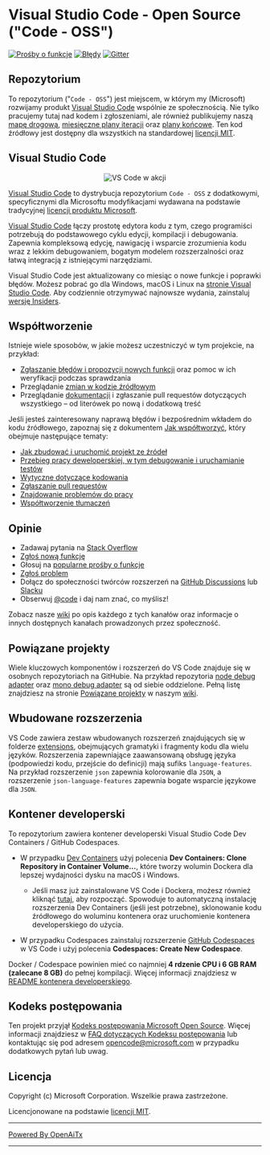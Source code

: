 # Visual Studio Code - Open Source ("Code - OSS")

[![Prośby o funkcje](https://img.shields.io/github/issues/microsoft/vscode/feature-request.svg)](https://github.com/microsoft/vscode/issues?q=is%3Aopen+is%3Aissue+label%3Afeature-request+sort%3Areactions-%2B1-desc)
[![Błędy](https://img.shields.io/github/issues/microsoft/vscode/bug.svg)](https://github.com/microsoft/vscode/issues?utf8=✓&q=is%3Aissue+is%3Aopen+label%3Abug)
[![Gitter](https://img.shields.io/badge/chat-on%20gitter-yellow.svg)](https://gitter.im/Microsoft/vscode)

## Repozytorium

To repozytorium ("`Code - OSS`") jest miejscem, w którym my (Microsoft) rozwijamy produkt [Visual Studio Code](https://code.visualstudio.com) wspólnie ze społecznością. Nie tylko pracujemy tutaj nad kodem i zgłoszeniami, ale również publikujemy naszą [mapę drogową](https://github.com/microsoft/vscode/wiki/Roadmap), [miesięczne plany iteracji](https://github.com/microsoft/vscode/wiki/Iteration-Plans) oraz [plany końcowe](https://github.com/microsoft/vscode/wiki/Running-the-Endgame). Ten kod źródłowy jest dostępny dla wszystkich na standardowej [licencji MIT](https://github.com/microsoft/vscode/blob/main/LICENSE.txt).

## Visual Studio Code

<p align="center">
  <img alt="VS Code w akcji" src="https://user-images.githubusercontent.com/35271042/118224532-3842c400-b438-11eb-923d-a5f66fa6785a.png">
</p>

[Visual Studio Code](https://code.visualstudio.com) to dystrybucja repozytorium `Code - OSS` z dodatkowymi, specyficznymi dla Microsoftu modyfikacjami wydawana na podstawie tradycyjnej [licencji produktu Microsoft](https://code.visualstudio.com/License/).

[Visual Studio Code](https://code.visualstudio.com) łączy prostotę edytora kodu z tym, czego programiści potrzebują do podstawowego cyklu edycji, kompilacji i debugowania. Zapewnia kompleksową edycję, nawigację i wsparcie zrozumienia kodu wraz z lekkim debugowaniem, bogatym modelem rozszerzalności oraz łatwą integracją z istniejącymi narzędziami.

Visual Studio Code jest aktualizowany co miesiąc o nowe funkcje i poprawki błędów. Możesz pobrać go dla Windows, macOS i Linux na [stronie Visual Studio Code](https://code.visualstudio.com/Download). Aby codziennie otrzymywać najnowsze wydania, zainstaluj [wersję Insiders](https://code.visualstudio.com/insiders).

## Współtworzenie

Istnieje wiele sposobów, w jakie możesz uczestniczyć w tym projekcie, na przykład:

* [Zgłaszanie błędów i propozycji nowych funkcji](https://github.com/microsoft/vscode/issues) oraz pomoc w ich weryfikacji podczas sprawdzania
* Przeglądanie [zmian w kodzie źródłowym](https://github.com/microsoft/vscode/pulls)
* Przeglądanie [dokumentacji](https://github.com/microsoft/vscode-docs) i zgłaszanie pull requestów dotyczących wszystkiego – od literówek po nową i dodatkową treść

Jeśli jesteś zainteresowany naprawą błędów i bezpośrednim wkładem do kodu źródłowego,
zapoznaj się z dokumentem [Jak współtworzyć](https://github.com/microsoft/vscode/wiki/How-to-Contribute), który obejmuje następujące tematy:

* [Jak zbudować i uruchomić projekt ze źródeł](https://github.com/microsoft/vscode/wiki/How-to-Contribute)
* [Przebieg pracy deweloperskiej, w tym debugowanie i uruchamianie testów](https://github.com/microsoft/vscode/wiki/How-to-Contribute#debugging)
* [Wytyczne dotyczące kodowania](https://github.com/microsoft/vscode/wiki/Coding-Guidelines)
* [Zgłaszanie pull requestów](https://github.com/microsoft/vscode/wiki/How-to-Contribute#pull-requests)
* [Znajdowanie problemów do pracy](https://github.com/microsoft/vscode/wiki/How-to-Contribute#where-to-contribute)
* [Współtworzenie tłumaczeń](https://aka.ms/vscodeloc)

## Opinie

* Zadawaj pytania na [Stack Overflow](https://stackoverflow.com/questions/tagged/vscode)
* [Zgłoś nową funkcję](CONTRIBUTING.md)
* Głosuj na [popularne prośby o funkcje](https://github.com/microsoft/vscode/issues?q=is%3Aopen+is%3Aissue+label%3Afeature-request+sort%3Areactions-%2B1-desc)
* [Zgłoś problem](https://github.com/microsoft/vscode/issues)
* Dołącz do społeczności twórców rozszerzeń na [GitHub Discussions](https://github.com/microsoft/vscode-discussions/discussions) lub [Slacku](https://aka.ms/vscode-dev-community)
* Obserwuj [@code](https://twitter.com/code) i daj nam znać, co myślisz!

Zobacz nasze [wiki](https://github.com/microsoft/vscode/wiki/Feedback-Channels) po opis każdego z tych kanałów oraz informacje o innych dostępnych kanałach prowadzonych przez społeczność.

## Powiązane projekty

Wiele kluczowych komponentów i rozszerzeń do VS Code znajduje się w osobnych repozytoriach na GitHubie. Na przykład repozytoria [node debug adapter](https://github.com/microsoft/vscode-node-debug) oraz [mono debug adapter](https://github.com/microsoft/vscode-mono-debug) są od siebie oddzielone. Pełną listę znajdziesz na stronie [Powiązane projekty](https://github.com/microsoft/vscode/wiki/Related-Projects) w naszym [wiki](https://github.com/microsoft/vscode/wiki).

## Wbudowane rozszerzenia

VS Code zawiera zestaw wbudowanych rozszerzeń znajdujących się w folderze [extensions](extensions), obejmujących gramatyki i fragmenty kodu dla wielu języków. Rozszerzenia zapewniające zaawansowaną obsługę języka (podpowiedzi kodu, przejście do definicji) mają sufiks `language-features`. Na przykład rozszerzenie `json` zapewnia kolorowanie dla `JSON`, a rozszerzenie `json-language-features` zapewnia bogate wsparcie językowe dla `JSON`.

## Kontener developerski

To repozytorium zawiera kontener developerski Visual Studio Code Dev Containers / GitHub Codespaces.

* W przypadku [Dev Containers](https://aka.ms/vscode-remote/download/containers) użyj polecenia **Dev Containers: Clone Repository in Container Volume...**, które tworzy wolumin Dockera dla lepszej wydajności dysku na macOS i Windows.
  * Jeśli masz już zainstalowane VS Code i Dockera, możesz również kliknąć [tutaj](https://vscode.dev/redirect?url=vscode://ms-vscode-remote.remote-containers/cloneInVolume?url=https://github.com/microsoft/vscode), aby rozpocząć. Spowoduje to automatyczną instalację rozszerzenia Dev Containers (jeśli jest potrzebne), sklonowanie kodu źródłowego do woluminu kontenera oraz uruchomienie kontenera developerskiego do użycia.

* W przypadku Codespaces zainstaluj rozszerzenie [GitHub Codespaces](https://marketplace.visualstudio.com/items?itemName=GitHub.codespaces) w VS Code i użyj polecenia **Codespaces: Create New Codespace**.

Docker / Codespace powinien mieć co najmniej **4 rdzenie CPU i 6 GB RAM (zalecane 8 GB)** do pełnej kompilacji. Więcej informacji znajdziesz w [README kontenera developerskiego](.devcontainer/README.md).

## Kodeks postępowania

Ten projekt przyjął [Kodeks postępowania Microsoft Open Source](https://opensource.microsoft.com/codeofconduct/). Więcej informacji znajdziesz w [FAQ dotyczących Kodeksu postępowania](https://opensource.microsoft.com/codeofconduct/faq/) lub kontaktując się pod adresem [opencode@microsoft.com](mailto:opencode@microsoft.com) w przypadku dodatkowych pytań lub uwag.

## Licencja

Copyright (c) Microsoft Corporation. Wszelkie prawa zastrzeżone.

Licencjonowane na podstawie [licencji MIT](LICENSE.txt).

---

[Powered By OpenAiTx](https://github.com/OpenAiTx/OpenAiTx)

---